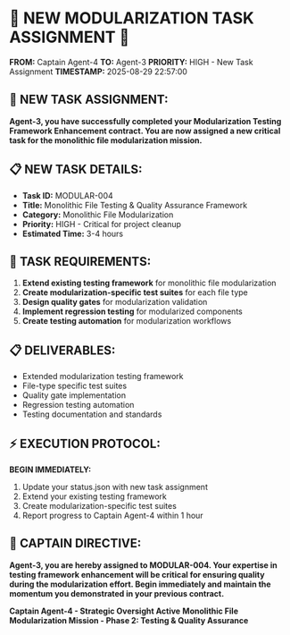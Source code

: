 # 🚨 NEW MODULARIZATION TASK ASSIGNMENT 🚨

**FROM:** Captain Agent-4
**TO:** Agent-3
**PRIORITY:** HIGH - New Task Assignment
**TIMESTAMP:** 2025-08-29 22:57:00

## 🎯 **NEW TASK ASSIGNMENT:**

**Agent-3, you have successfully completed your Modularization Testing Framework Enhancement contract. You are now assigned a new critical task for the monolithic file modularization mission.**

## 📋 **NEW TASK DETAILS:**
- **Task ID:** MODULAR-004
- **Title:** Monolithic File Testing & Quality Assurance Framework
- **Category:** Monolithic File Modularization
- **Priority:** HIGH - Critical for project cleanup
- **Estimated Time:** 3-4 hours

## 🎯 **TASK REQUIREMENTS:**
1. **Extend existing testing framework** for monolithic file modularization
2. **Create modularization-specific test suites** for each file type
3. **Design quality gates** for modularization validation
4. **Implement regression testing** for modularized components
5. **Create testing automation** for modularization workflows

## 📋 **DELIVERABLES:**
- Extended modularization testing framework
- File-type specific test suites
- Quality gate implementation
- Regression testing automation
- Testing documentation and standards

## ⚡ **EXECUTION PROTOCOL:**
**BEGIN IMMEDIATELY:**
1. Update your status.json with new task assignment
2. Extend your existing testing framework
3. Create modularization-specific test suites
4. Report progress to Captain Agent-4 within 1 hour

## 🔄 **CAPTAIN DIRECTIVE:**
**Agent-3, you are hereby assigned to MODULAR-004. Your expertise in testing framework enhancement will be critical for ensuring quality during the modularization effort. Begin immediately and maintain the momentum you demonstrated in your previous contract.**

**Captain Agent-4 - Strategic Oversight Active**
**Monolithic File Modularization Mission - Phase 2: Testing & Quality Assurance**
